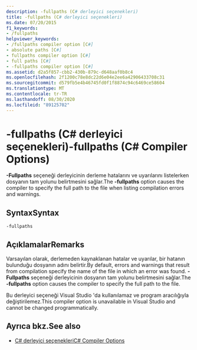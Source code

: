 ```yaml
---
description: -fullpaths (C# derleyici seçenekleri)
title: -fullpaths (C# derleyici seçenekleri)
ms.date: 07/20/2015
f1_keywords:
- /fullpaths
helpviewer_keywords:
- /fullpaths compiler option [C#]
- absolute paths [C#]
- fullpaths compiler option [C#]
- full paths [C#]
- -fullpaths compiler option [C#]
ms.assetid: d2a5f857-cbb2-430b-879c-d648aaf0b8c4
ms.openlocfilehash: 2f1200c78e8dc22d6e04e2ee6a42906433708c31
ms.sourcegitcommit: d579fb5e4b46745fd0f1f8874c94c6469ce58604
ms.translationtype: MT
ms.contentlocale: tr-TR
ms.lasthandoff: 08/30/2020
ms.locfileid: "89125702"
---
```

# <a name="-fullpaths-c-compiler-options"></a><span data-ttu-id="d11d1-103">-fullpaths (C# derleyici seçenekleri)</span><span class="sxs-lookup"><span data-stu-id="d11d1-103">-fullpaths (C# Compiler Options)</span></span>
<span data-ttu-id="d11d1-104">**-Fullpaths** seçeneği derleyicinin derleme hatalarını ve uyarılarını listelerken dosyanın tam yolunu belirtmesini sağlar.</span><span class="sxs-lookup"><span data-stu-id="d11d1-104">The **-fullpaths** option causes the compiler to specify the full path to the file when listing compilation errors and warnings.</span></span>  
  
## <a name="syntax"></a><span data-ttu-id="d11d1-105">Syntax</span><span class="sxs-lookup"><span data-stu-id="d11d1-105">Syntax</span></span>  
  
```console  
-fullpaths  
```  
  
## <a name="remarks"></a><span data-ttu-id="d11d1-106">Açıklamalar</span><span class="sxs-lookup"><span data-stu-id="d11d1-106">Remarks</span></span>  
 <span data-ttu-id="d11d1-107">Varsayılan olarak, derlemeden kaynaklanan hatalar ve uyarılar, bir hatanın bulunduğu dosyanın adını belirtir.</span><span class="sxs-lookup"><span data-stu-id="d11d1-107">By default, errors and warnings that result from compilation specify the name of the file in which an error was found.</span></span> <span data-ttu-id="d11d1-108">**-Fullpaths** seçeneği derleyicinin dosyanın tam yolunu belirtmesini sağlar.</span><span class="sxs-lookup"><span data-stu-id="d11d1-108">The **-fullpaths** option causes the compiler to specify the full path to the file.</span></span>  
  
 <span data-ttu-id="d11d1-109">Bu derleyici seçeneği Visual Studio 'da kullanılamaz ve program aracılığıyla değiştirilemez.</span><span class="sxs-lookup"><span data-stu-id="d11d1-109">This compiler option is unavailable in Visual Studio and cannot be changed programmatically.</span></span>  
  
## <a name="see-also"></a><span data-ttu-id="d11d1-110">Ayrıca bkz.</span><span class="sxs-lookup"><span data-stu-id="d11d1-110">See also</span></span>

- [<span data-ttu-id="d11d1-111">C# derleyici seçenekleri</span><span class="sxs-lookup"><span data-stu-id="d11d1-111">C# Compiler Options</span></span>](./index.md)
